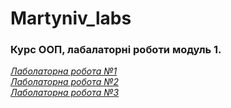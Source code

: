 # Martyniv_labs

### Курс ООП, лабалаторні роботи модуль 1.

*[Лаболаторна робота №1](https://www.markdownguide.org)*<br>
*[Лаболаторна робота №2](https://www.markdownguide.org)*<br>
*[Лаболаторна робота №3](https://www.markdownguide.org)*
